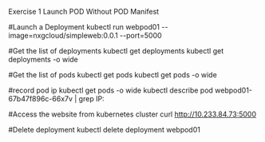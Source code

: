 Exercise 1 Launch POD Without POD Manifest

#Launch a Deployment
kubectl run webpod01 --image=nxgcloud/simpleweb:0.0.1 --port=5000

#Get the list of deployments
kubectl get deployments
kubectl get deployments -o wide

#Get the list of pods
kubectl get pods
kubectl get pods -o wide 

#record pod ip
kubectl get pods -o wide 
kubectl describe pod webpod01-67b47f896c-66x7v | grep IP:

#Access the website from kubernetes cluster
curl http://10.233.84.73:5000

#Delete deployment
kubectl delete deployment webpod01